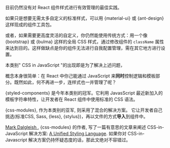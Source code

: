 目前仍然没有对 React 组件样式进行有效管理的最佳实践。

如果只是想要无需太多自定义的标准样式，可以用 {material-ui} 或 {ant-design} 这样现成的组件工具包。

或者，如果需要更高度灵活的自定义，你仍然能使用传统方式：用一个像 {bootstrap} 或 {bulma} 这样的全局 CSS 样式，通过修改组件的 `className` 属性来达到目的。这样做缺点是你的组件无法进行自我配置管理，需在其它地方进行设置。

本类别" CSS in JavaScript "的出现即是为了解决上述问题，

概念本身很简单：在 React 中你己能通过 JavaScript 来**同时**控制逻辑和模板部分。既然如此，何不再进一步，连样式也一并管理了呢？

{styled-components} 是今年本类别的冠军。它利用 JavasScript 最近新加入的模板字符串特性，让开发者在 React 组件中使用标准的 CSS 语法。

{css-modules}, 作为本类别的亚军, 则采用了混合的解决方案。 它让开发者自己挑选(标准CSS, Sass, {less}, {stylus})，再以文件的方式**导入**到组件中。

[ Mark Dalgleish ](http://markdalgleish.com/), {css-modules} 的作者, 写了一篇有意思的文章来阐述 CSS-in-JavaScript 解决方案: [A Unified Styling Language](https://medium.com/seek-blog/a-unified-styling-language-d0c208de2660). 如果你对 CSS-in-Javascript 解决方案仍持怀疑态度的话，那此文绝对不容错过。
